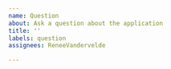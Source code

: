 ```yaml
---
name: Question
about: Ask a question about the application
title: ''
labels: question
assignees: ReneeVandervelde

---
```



